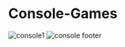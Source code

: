 # Console-Games
![console1](https://user-images.githubusercontent.com/76164295/187081463-882a090d-c44a-49f8-bb5a-91618d66df3e.png)
![console footer](https://user-images.githubusercontent.com/76164295/187081800-d494ee08-24a8-4334-839e-22851dda56c2.png)
